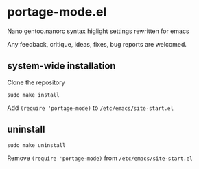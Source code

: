 # portage-mode.el

Nano gentoo.nanorc syntax higlight settings rewritten for emacs

Any feedback, critique, ideas, fixes, bug reports are welcomed.

## system-wide installation

Clone the repository

`sudo make install`

Add `(require 'portage-mode)` to `/etc/emacs/site-start.el`

## uninstall

`sudo make uninstall`

Remove `(require 'portage-mode)` from `/etc/emacs/site-start.el`
